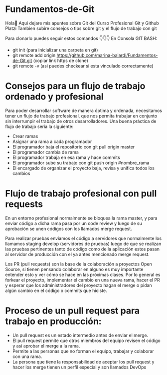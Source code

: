 # Fundamentos-de-Git
Hola👋 Aqui dejare mis apuntes sobre Git del Curso Profesional Git y Github Platzi
Tambien subire consejos o tips sobre git y el flujo de trabajo con git

Para clonarlo puedes seguir estos comandos 👇👇👇
 En Consola GIT BASH: 
- git init (para inicializar una carpeta en git)
- git remote add origin https://github.com/marina-baiardi/Fundamentos-de-Git.git (copiar link https de clone)
- git remote -v (asi puedes checkear si esta vinculado correctamente)

# Consejos para un flujo de trabajo ordenado y profesional
Para poder desarrollar software de manera óptima y ordenada, necesitamos tener un flujo de trabajo profesional, que nos permita trabajar en conjunto sin interrumpir el trabajo de otros desarrolladores. Una buena práctica de flujo de trabajo sería la siguiente:

- Crear ramas
- Asignar una rama a cada programador
- El programador baja el repositorio con git pull origin master
- El programador cambia de rama
- El programador trabaja en esa rama y hace commits
- El programador sube su trabajo con git push origin #nombre_rama
- El encargado de organizar el proyecto baja, revisa y unifica todos los cambios

# Flujo de trabajo profesional con pull requests
En un entorno profesional normalmente se bloquea la rama master, y para enviar código a dicha rama pasa por un code review y luego de su aprobación se unen códigos con los llamados merge request.

Para realizar pruebas enviamos el código a servidores que normalmente los llamamos staging develop (servidores de pruebas) luego de que se realizan las pruebas pertinentes tanto de código como de la aplicación estos pasan al servidor de producción con el ya antes mencionado merge request.

Los PR (pull requests) son la base de la colaboración a proyectos Open Source, si tienen pensando colaborar en alguno es muy importante entender esto y ver cómo se hace en las próximas clases. Por lo general es forkear el proyecto, implementar el cambio en una nueva rama, hacer el PR y esperar que los administradores del proyecto hagan el merge o pidan algún cambio en el código o commits que hiciste.

# Proceso de un pull request para trabajo en producción:
- Un pull request es un estado intermedio antes de enviar el merge.
- El pull request permite que otros miembros del equipo revisen el código y así aprobar el merge a la rama.
- Permite a las personas que no forman el equipo, trabajar y colaborar con una rama.
- La persona que tiene la responsabilidad de aceptar los pull request y hacer los merge tienen un perfil especial y son llamados DevOps
